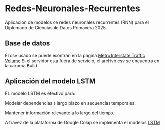 # Redes-Neuronales-Recurrentes
Aplicación de modelos de redes neuronales recurrentes (RNN) para el Diplomado de Ciencias de Datos Primavera 2025.


## Base de datos
El csv usado se puede econtran en la pagina [Metro Interstate Traffic Volume](https://archive.ics.uci.edu/ml/datasets/Metro+Interstate+Traffic+Volume)
Si el servidor esta fuera de servicio, el archivo csv se encuentra en la carpeta Build

## Aplicación del modelo LSTM
EL modelo LSTM es efectivo para:

Modelar dependencias a largo plazo en secuencias temporales.

Mantener información relevante a lo largo del tiempo.

A travez de la plataforma de Google Colap se implementa el modelos [LSTM](https://colab.research.google.com/drive/1mCHBRGVsAovWnpP99omv67lm-ZZ7XI2d?usp=sharing)
